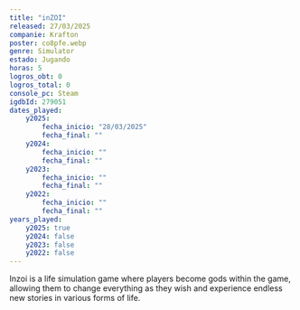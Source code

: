 ```yaml
---
title: "inZOI"
released: 27/03/2025
companie: Krafton
poster: co8pfe.webp
genre: Simulator
estado: Jugando
horas: 5
logros_obt: 0
logros_total: 0
console_pc: Steam
igdbId: 279051
dates_played:
    y2025:
        fecha_inicio: "28/03/2025"
        fecha_final: ""
    y2024:
        fecha_inicio: ""
        fecha_final: ""
    y2023:
        fecha_inicio: ""
        fecha_final: ""
    y2022:
        fecha_inicio: ""
        fecha_final: ""
years_played:
    y2025: true
    y2024: false
    y2023: false
    y2022: false
---
```


Inzoi is a life simulation game where players become gods within the game, allowing them to change everything as they wish and experience endless new stories in various forms of life.